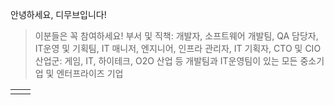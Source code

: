 안녕하세요, 디무브입니다! 

> 이분들은 꼭 참여하세요! 부서 및 직책: 개발자, 소프트웨어 개발팀, QA 담당자, IT운영 및 기획팀, IT 매니저, 엔지니어, 인프라 관리자, IT 기획자, CTO 및 CIO  산업군: 게임, IT, 하이테크, O2O 산업 등 개발팀과 IT운영팀이 있는 모든 중소기업 및 엔터프라이즈 기업

|  |  |
|--|--|
|  |  |

<!--stackedit_data:
eyJoaXN0b3J5IjpbMTE5NzE3NTEyNiwtMjA4ODc0NjYxMl19
-->